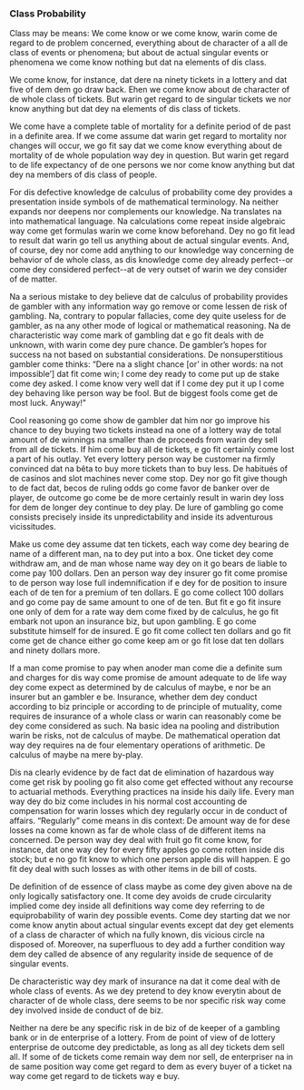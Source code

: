 ### Class Probability

Class may be means: We come know or we come know, warin come de regard to de problem concerned, everything about de character of a all de class of events or phenomena; but about de actual singular events or phenomena we come know nothing but dat na elements of dis class.  

We come know, for instance, dat dere na ninety tickets in a lottery and dat five of dem dem go draw back. Ehen we come know about de character of de whole class of tickets. But warin get regard to de singular tickets we nor know anything but dat dey na elements of dis class of tickets. 

 We come have a complete table of mortality for a definite period of de past in a definite area. If we come assume dat warin get regard to mortality nor changes will occur, we go fit say dat we come know everything about de mortality of  de whole population way dey in question. But warin get regard to de life expectancy of de one persons we nor come know anything but dat dey na members of dis class of people. 
 
For dis defective knowledge de calculus of probability come dey provides a presentation inside symbols of de mathematical terminology. Na neither expands nor deepens nor complements our knowledge. Na translates na into mathematical language. Na calculations come repeat inside algebraic way come get formulas warin we come know beforehand. Dey no go fit lead to result dat warin go tell us anything about de actual singular events. And, of course, dey nor come add anything to our knowledge way concerning de behavior of de whole class, as dis knowledge come dey already perfect--or come dey considered perfect--at de very outset of warin we dey consider of de matter.

Na a serious mistake to dey believe dat de calculus of probability provides de gambler with any information way go remove or come lessen de risk of gambling. Na, contrary to popular fallacies, come dey quite useless for de gambler, as na any other mode of logical or mathematical reasoning. Na de characteristic way come mark of gambling dat e go fit deals with de unknown, with warin come dey pure chance. De gambler’s hopes for success na not based on substantial considerations. De nonsuperstitious gambler come thinks: “Dere na a slight chance [or’ in other words: na not impossible’] dat fit come win; I come dey ready to come put up de stake come dey asked. I come know very well dat if I come dey  put it up I come dey behaving like person way be fool. But de biggest fools come get de most luck. Anyway!”

Cool reasoning go come show de gambler dat him nor go improve his chance to dey buying two tickets instead na one of a lottery way de total amount of de winnings na smaller than de proceeds from warin dey sell from all de tickets. If him come buy all de tickets, e go fit certainly come lost a part of his outlay. Yet every lottery person way be customer na firmly convinced dat na bêta to buy more tickets than to buy less. De habitués of de casinos and slot machines never come stop. Dey nor go fit give though to de fact dat, becos de ruling odds go come favor de banker over de player, de outcome go come be de more certainly result in warin dey loss for dem de longer dey continue to dey play. De lure of gambling go come consists precisely inside its unpredictability and inside its adventurous vicissitudes.

Make  us come dey assume dat ten tickets, each way come dey bearing de name of a different man, na to dey put into a box. One ticket dey come withdraw am, and de man whose name way dey on it go bears de liable to come pay 100 dollars. Den an person way dey insurer go fit come promise to de person way lose full indemnification if e dey for de position to insure each of de ten for a premium of ten dollars. E go come collect 100 dollars and go come pay de same amount to one of de ten. But fit e go fit insure one only of dem for a rate way dem come fixed by de calculus, he go fit embark not upon an insurance biz, but upon gambling. E go come substitute himself for de insured. E go fit come collect ten dollars and go fit come get de chance either go come keep am or go fit lose dat ten dollars and ninety dollars more.

If a man come promise to pay when anoder man come die a definite sum and charges for dis way come promise de amount adequate to de life way dey come expect as determined by de calculus of maybe, e nor be an insurer but an gambler e be. Insurance, whether dem dey conduct according to biz principle or according to de principle of mutuality, come requires de insurance of a whole class or warin can reasonably come be dey come considered as such. Na basic idea na pooling and distribution warin be risks, not de calculus of maybe. De mathematical operation dat way dey requires na de four elementary operations of arithmetic. De calculus of maybe na mere by-play. 

Dis na clearly evidence by de fact dat de elimination of hazardous way come get risk by pooling go fit also come get effected without any recourse to actuarial methods.  Everything practices na inside his daily life. Every man way dey do biz come includes in his normal cost accounting de compensation for warin losses which dey regularly occur in de conduct of affairs. “Regularly” come means in dis context: De amount way de for dese losses na come known as far de whole class of de different items na concerned. De person way dey deal with fruit go fit come know, for instance, dat one way dey for  every fifty apples go come rotten inside dis stock; but e no go fit know to which one person apple dis will happen. E go fit dey deal with such losses as with other items in de bill of costs.

De definition of de essence of class maybe as come dey given above na de only logically satisfactory one. It come dey avoids de crude circularity implied come dey inside all definitions way come dey referring to de equiprobability of warin dey possible events. Come dey starting dat we nor come know anytin about actual singular events except dat dey get elements of a class de character of which na fully known, dis vicious circle na disposed of. Moreover, na superfluous to dey add a further condition way dem dey called de absence of any regularity inside de sequence of de singular events.

De characteristic way dey mark of insurance na dat it come deal with de whole class of events. As we dey pretend to dey know everytin about de character of de whole class, dere seems to be nor specific risk way come dey involved inside de conduct of de biz.

Neither na dere be any specific risk in de biz of de keeper of a gambling bank or in de enterprise of a lottery. From de point of view of de lottery enterprise de outcome dey predictable, as long as  all dey tickets dem sell all. If some of de tickets come remain way dem nor sell, de enterpriser na in de same position way come get regard to dem as every buyer of a ticket na way come get regard to de tickets way e buy.
